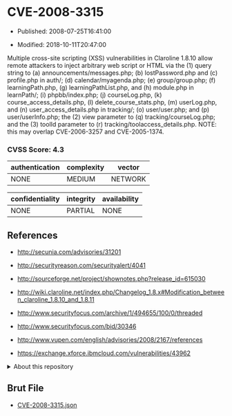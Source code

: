 # CVE-2008-3315

- Published: 2008-07-25T16:41:00

- Modified: 2018-10-11T20:47:00

Multiple cross-site scripting (XSS) vulnerabilities in Claroline 1.8.10 allow remote attackers to inject arbitrary web script or HTML via the (1) query string to (a) announcements/messages.php; (b) lostPassword.php and (c) profile.php in auth/; (d) calendar/myagenda.php; (e) group/group.php; (f) learningPath.php, (g) learningPathList.php, and (h) module.php in learnPath/; (i) phpbb/index.php; (j) courseLog.php, (k) course_access_details.php, (l) delete_course_stats.php, (m) userLog.php, and (n) user_access_details.php in tracking/; (o) user/user.php; and (p) user/userInfo.php; the (2) view parameter to (q) tracking/courseLog.php; and the (3) toolId parameter to (r) tracking/toolaccess_details.php.  NOTE: this may overlap CVE-2006-3257 and CVE-2005-1374.

### CVSS Score: **4.3**

| authentication | complexity | vector |
| --- | --- | --- |
| NONE | MEDIUM | NETWORK |

| confidentiality | integrity | availability |
| --- | --- | --- |
| NONE | PARTIAL | NONE |

## References

* http://secunia.com/advisories/31201

* http://securityreason.com/securityalert/4041

* http://sourceforge.net/project/shownotes.php?release_id=615030

* http://wiki.claroline.net/index.php/Changelog_1.8.x#Modification_between_claroline_1.8.10_and_1.8.11

* http://www.securityfocus.com/archive/1/494655/100/0/threaded

* http://www.securityfocus.com/bid/30346

* http://www.vupen.com/english/advisories/2008/2167/references

* https://exchange.xforce.ibmcloud.com/vulnerabilities/43962

<details>
<summary>About this repository</summary> 

  This repository is part of the project [Live Hack CVE](https://github.com/Live-Hack-CVE). Main website can be found [www.live-hack.org](https://www.live-hack.org) 
  
  Made by [Sn0wAlice](https://github.com/Sn0wAlice) for the people that care about security and need to have a feed of the latest CVEs. Hope you enjoy it, don't forget to star the repo and follow me on [Twitter](https://twitter.com/Sn0wAlice) and [Github](https://github.com/Sn0wAlice). And that is my [personnal website](https://www.alice-snow.me/)

  - [Home Page](https://github.com/Live-Hack-CVE)
  - [Framework](https://github.com/Live-Hack-CVE/cve-framework)
  - [CVE database](https://github.com/Live-Hack-CVE/full_database)
  - [Changelog](https://github.com/Live-Hack-CVE/Changelog)
</details>

## Brut File

* [CVE-2008-3315.json](https://raw.githubusercontent.com/Live-Hack-CVE/full_database/main/cves/2008/CVE-2008-3315.json)

